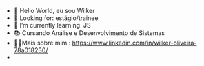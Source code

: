 - 👋 Hello World, eu sou Wilker
- 👀 Looking for: estágio/trainee  
- 🌱 I’m currently learning: JS
- 📚 Cursando Análise e Desenvolvimento de Sistemas
- 👨‍💻Mais sobre mim : https://www.linkedin.com/in/wilker-oliveira-78a018230/
-
